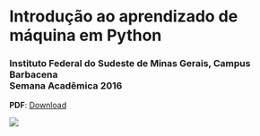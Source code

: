 # Introdução ao aprendizado de máquina em Python

### Instituto Federal do Sudeste de Minas Gerais, Campus Barbacena<br>Semana Acadêmica 2016

__PDF__: <a href="https://github.com/rafjaa/minicurso_machine_learning_python/raw/master/Introdu%C3%A7%C3%A3o%20%C3%A0%20aprendizagem%20de%20m%C3%A1quina%20(machine%20learning)%20em%20Python%20-%20Semana%20Acad%C3%AAmica%202016.pdf" target="_blank">Download</a>

<img src="https://raw.githubusercontent.com/rafjaa/minicurso_machine_learning_python/master/samples/svm.png">
